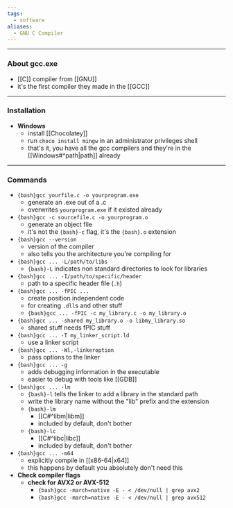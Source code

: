 ```yaml
---
tags:
  - software
aliases:
  - GNU C Compiler
---
```

---

### About gcc.exe

- [[C]] compiler from [[GNU]]
- it's the first compiler they made in the [[GCC]]

---

### Installation

- **Windows**
	- install [[Chocolatey]]
	- run `choco install mingw` in an administrator privileges shell
	- that's it, you have all the gcc compilers and they're in the [[Windows#^path|path]] already

---

### Commands

- `{bash}gcc yourfile.c -o yourprogram.exe`
	- generate an .exe out of a .c
	- overwrites `yourprogram.exe` if it existed already
- `{bash}gcc -c sourcefile.c -o yourprogram.o`
	- generate an object file
	- it's not the `{bash}-c` flag, it's the `{bash}.o` extension
- `{bash}gcc --version`
	- version of the compiler
	- also tells you the architecture you're compiling for
- `{bash}gcc ... -L/path/to/libs`
	- `{bash}-L` indicates non standard directories to look for libraries
- `{bash}gcc ... -I/path/to/specific/header`
	- path to a specific header file (`.h`)
- `{bash}gcc ... -fPIC ...`
	- create position independent code
	- for creating `.dll`s and other stuff
	- `{bash}gcc ... -fPIC -c my_library.c -o my_library.o`
- `{bash}gcc ... -shared my_library.o -o libmy_library.so`
	- shared stuff needs fPIC stuff
- `{bash}gcc ... -T my_linker_script.ld`
	- use a linker script
- `{bash}gcc ... -Wl,-linkeroption`
	- pass options to the linker
- `{bash}gcc ... -g`
	- adds debugging information in the executable
	- easier to debug with tools like [[GDB]]
- `{bash}gcc ... -lm`
	- `{bash}-l` tells the linker to add a library in the standard path
	- write the library name without the "lib" prefix and the extension
	- `{bash}-lm`
		- [[C#^libm|libm]]
		- included by default, don't bother
	- `{bash}-lc`
		- [[C#^libc|libc]]
		- included by default, don't bother
- `{bash}gcc ... -m64`
	- explicitly compile in [[x86-64|x64]]
	- this happens by default you absolutely don't need this
- **Check compiler flags**
	- **check for AVX2 or AVX-512**
		- `{bash}gcc -march=native -E - < /dev/null | grep avx2`
		- `{bash}gcc -march=native -E - < /dev/null | grep avx512`